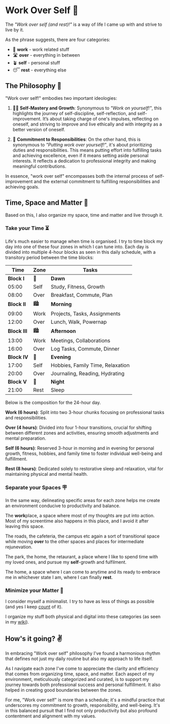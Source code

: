 # Work Over Self 🍱

The _"Work over self (and rest)!"_ is a way of life I came up with and strive to live by it.

As the phrase suggests, there are four categories:

- 💼 **work** - work related stuff
- 🛣️ **over** - everything in between
- 🪴 **self** - personal stuff
- 😴 **rest** - everything else

## The Philosophy 📜

"Work over self!" embodies two important ideologies:

1. 🧘‍♂️ **Self-Mastery and Growth**: Synonymous to _"Work on yourself!"_, this highlights the journey of self-discipline, self-reflection, and self-improvement. It’s about taking charge of one's impulses, reflecting on oneself, and striving to improve and live ethically and with integrity as a better version of oneself.

2. 🌱 **Commitment to Responsibilities**: On the other hand, this is synonymous to _"Putting work over yourself!"_, it's about prioritizing duties and responsibilities. This means putting effort into fulfilling tasks and achieving excellence, even if it means setting aside personal interests. It reflects a dedication to professional integrity and making meaningful contributions.

In essence, "work over self" encompasses both the internal process of self-improvement and the external commitment to fulfilling responsibilities and achieving goals.

## Time, Space and Matter 🌌

Based on this, I also organize my space, time and matter and live through it.

### Take your Time ⏳

Life's much easier to manage when time is organised. I try to time block my day into one of these four zones in which I can tune into. Each day is divided into multiple 4-hour blocks as seen in this daily schedule, with a transitory period between the time blocks:

| Time  | Zone  | Tasks                             |
|-------|-------|-----------------------------------|
| **Block I**   | 🌇 | **Dawn**                     |
| 05:00 | Self  | Study, Fitness, Growth            |
| 08:00 | Over  | Breakfast, Commute, Plan          |
| **Block II**  | 🏙️ | **Morning**                  |
| 09:00 | Work  | Projects, Tasks, Assignments      |
| 12:00 | Over  | Lunch, Walk, Powernap             |
| **Block III** | 🏙️ | **Afternoon**                |
| 13:00 | Work  | Meetings, Collaborations          |
| 16:00 | Over  | Log Tasks, Commute, Dinner        |
| **Block IV**  | 🌆 | **Evening**                  |
| 17:00 | Self  | Hobbies, Family Time, Relaxation  |
| 20:00 | Over  | Journaling, Reading, Hydrating    |
| **Block V**   | 🌃 | **Night**                    |
| 21:00 | Rest  | Sleep                             |

Below is the composition for the 24-hour day.

**Work (6 hours)**: Split into two 3-hour chunks focusing on professional tasks and responsibilities.

**Over (4 hours)**: Divided into four 1-hour transitions, crucial for shifting between different zones and activities, ensuring smooth adjustments and mental preparation.

**Self (6 hours)**: Reserved 3-hour in morning and in evening for personal growth, fitness, hobbies, and family time to foster individual well-being and fulfillment.

**Rest (8 hours)**: Dedicated solely to restorative sleep and relaxation, vital for maintaining physical and mental health.

### Separate your Spaces 🪧

In the same way, delineating specific areas for each zone helps me create an environment conducive to productivity and balance.

The **work**place, a space where most of my thoughts are put into action. Most of my screentime also happens in this place, and I avoid it after leaving this space.

The roads, the cafeteria, the campus etc again a sort of transitional space while moving **over** to the other spaces and places for intermediate rejunevation.

The park, the home, the retaurant, a place where I like to spend time with my loved ones, and pursue my **self**-growth and fulfilment.

The home, a space where I can come to anytime and its ready to embrace me in whichever state I am, where I can finally **rest**.

### Minimize your Matter 🎒

I consider myself a minimalist. I try to have as less of things as possible (and yes I keep [count](minimalism/things) of it).

I organize my stuff both physical and digital into these categories (as seen in my [wiki](https://8hantanu.net/wiki)).

## How's it going? ✌
In embracing "Work over self" philosophy I've found a harmonious rhythm that defines not just my daily routine but also my approach to life itself.

As I navigate each zone I've come to appreciate the clarity and efficiency that comes from organizing time, space, and matter. Each aspect of my environment, meticulously categorized and curated, is to support my journey towards both professional success and personal fulfillment. It also helped in creating good boundaries between the zones.

For me, "Work over self" is more than a schedule; it's a mindful practice that underscores my commitment to growth, responsibility, and well-being. It's in this balanced pursuit that I find not only productivity but also profound contentment and alignment with my values.
